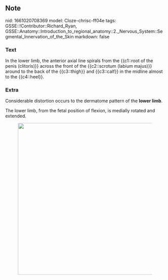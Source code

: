 ## Note
nid: 1661020708369
model: Cloze-chrisc-ff04e
tags: GSSE::!Contributor::Richard_Ryan, GSSE::Anatomy::Introduction_to_regional_anatomy::2._Nervous_System::Segmental_Innervation_of_the_Skin
markdown: false

### Text
<div class="toggle">
  In the lower limb, the anterior axial line spirals from the
  {{c1::root of the penis (clitoris)}} across the front of the
  {{c2::scrotum (labium majus)}} around to the back of the
  {{c3::thigh}} and {{c3::calf}} in the midline almost to the
  {{c4::heel}}.
</div>

### Extra
<p id="aef65a53-ada8-4f7c-ac50-7bb8ec8ccc01" class="">Considerable
distortion occurs to the dermatome pattern of the <strong>lower
limb</strong>.
<p id="4b670191-dfe5-47e6-921a-f1e46ce635e7" class="">The lower
limb, from the fetal position of flexion, is medially rotated and
extended.
<figure id="5e3609cc-0d3a-4256-a5e9-86501b38b548" class="image">
  <a href= 
  "Segmental%20Innervation%20of%20the%20Skin%20e218fc1cea564038acdf1e0c547899fa/Untitled%204.png">
  <img style="width:480px" src= 
  "96ecf73ee57cb24004927b70db870c37575ff59b.png"></a>
</figure>
